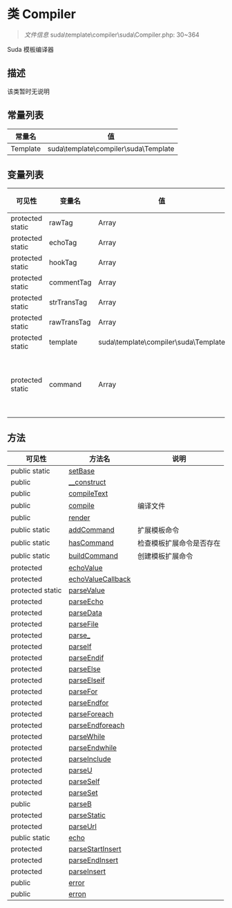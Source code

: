 #  类 Compiler

> *文件信息* suda\template\compiler\suda\Compiler.php: 30~364

Suda 模板编译器

## 描述

该类暂时无说明


## 常量列表
| 常量名  |  值|
|--------|----|
|Template | suda\template\compiler\suda\Template | 





## 变量列表
| 可见性 |  变量名  |  值| 说明 |
|--------|----|---|---|
| protected static  | rawTag | Array | | 
| protected static  | echoTag | Array | | 
| protected static  | hookTag | Array | | 
| protected static  | commentTag | Array | | 
| protected static  | strTransTag | Array | | 
| protected static  | rawTransTag | Array | | 
| protected static  | template | suda\template\compiler\suda\Template | | 
| protected static  | command | Array | 附加模板命令| 



## 方法


| 可见性 | 方法名 | 说明 |
|--------|-------|------|
| public static|[setBase](Compiler/setBase.md) |  |
| public |[__construct](Compiler/__construct.md) |  |
| public |[compileText](Compiler/compileText.md) |  |
| public |[compile](Compiler/compile.md) | 编译文件 |
| public |[render](Compiler/render.md) |  |
| public static|[addCommand](Compiler/addCommand.md) | 扩展模板命令 |
| public static|[hasCommand](Compiler/hasCommand.md) | 检查模板扩展命令是否存在 |
| public static|[buildCommand](Compiler/buildCommand.md) | 创建模板扩展命令 |
| protected |[echoValue](Compiler/echoValue.md) |  |
| protected |[echoValueCallback](Compiler/echoValueCallback.md) |  |
| protected static|[parseValue](Compiler/parseValue.md) |  |
| protected |[parseEcho](Compiler/parseEcho.md) |  |
| protected |[parseData](Compiler/parseData.md) |  |
| protected |[parseFile](Compiler/parseFile.md) |  |
| protected |[parse_](Compiler/parse_.md) |  |
| protected |[parseIf](Compiler/parseIf.md) |  |
| protected |[parseEndif](Compiler/parseEndif.md) |  |
| protected |[parseElse](Compiler/parseElse.md) |  |
| protected |[parseElseif](Compiler/parseElseif.md) |  |
| protected |[parseFor](Compiler/parseFor.md) |  |
| protected |[parseEndfor](Compiler/parseEndfor.md) |  |
| protected |[parseForeach](Compiler/parseForeach.md) |  |
| protected |[parseEndforeach](Compiler/parseEndforeach.md) |  |
| protected |[parseWhile](Compiler/parseWhile.md) |  |
| protected |[parseEndwhile](Compiler/parseEndwhile.md) |  |
| protected |[parseInclude](Compiler/parseInclude.md) |  |
| protected |[parseU](Compiler/parseU.md) |  |
| protected |[parseSelf](Compiler/parseSelf.md) |  |
| protected |[parseSet](Compiler/parseSet.md) |  |
| public |[parseB](Compiler/parseB.md) |  |
| protected |[parseStatic](Compiler/parseStatic.md) |  |
| protected |[parseUrl](Compiler/parseUrl.md) |  |
| public static|[echo](Compiler/echo.md) |  |
| protected |[parseStartInsert](Compiler/parseStartInsert.md) |  |
| protected |[parseEndInsert](Compiler/parseEndInsert.md) |  |
| protected |[parseInsert](Compiler/parseInsert.md) |  |
| public |[error](Compiler/error.md) |  |
| public |[erron](Compiler/erron.md) |  |
